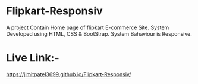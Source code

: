 # Flipkart-Responsiv
A project Contain Home page of flipkart E-commerce Site.
System Developed using HTML, CSS & BootStrap.
System Bahaviour is Responsive.

Live Link:-
=================
https://jimitpatel3699.github.io/Flipkart-Responsiv/
